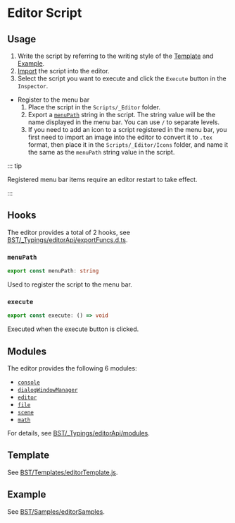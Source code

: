 # Editor Script

## Usage

1. Write the script by referring to the writing style of the [Template](#Template) and [Example](#Example).
2. [Import](../advanced/assets#Scripts) the script into the editor.
3. Select the script you want to execute and click the `Execute` button in the `Inspector`.

- Register to the menu bar
  1. Place the script in the `Scripts/_Editor` folder.
  2. Export a [`menuPath`](#menuPath) string in the script. The string value will be the name displayed in the menu bar. You can use `/` to separate levels.
  3. If you need to add an icon to a script registered in the menu bar, you first need to import an image into the editor to convert it to `.tex` format, then place it in the `Scripts/_Editor/Icons` folder, and name it the same as the `menuPath` string value in the script.

::: tip

Registered menu bar items require an editor restart to take effect.

:::

## Hooks

The editor provides a total of 2 hooks, see [BST/\_Typings/editorApi/exportFuncs.d.ts](https://github.com/Withered-Flower-0422/BST/blob/main/_Typings/editorApi/exportFuncs.d.ts).

### `menuPath`

```ts
export const menuPath: string
```

Used to register the script to the menu bar.

### `execute`

```ts
export const execute: () => void
```

Executed when the execute button is clicked.

## Modules

The editor provides the following 6 modules:

- [`console`](https://github.com/Withered-Flower-0422/BST/blob/main/_Typings/editorApi/modules/console.d.ts)
- [`dialogWindowManager`](https://github.com/Withered-Flower-0422/BST/blob/main/_Typings/editorApi/modules/dialogWindowManager.d.ts)
- [`editor`](https://github.com/Withered-Flower-0422/BST/blob/main/_Typings/editorApi/modules/editor.d.ts)
- [`file`](https://github.com/Withered-Flower-0422/BST/blob/main/_Typings/editorApi/modules/file.d.ts)
- [`scene`](https://github.com/Withered-Flower-0422/BST/blob/main/_Typings/editorApi/modules/scene.d.ts)
- [`math`](https://github.com/Withered-Flower-0422/BST/blob/main/_Typings/utils/math.d.ts)

For details, see [BST/\_Typings/editorApi/modules](https://github.com/Withered-Flower-0422/BST/tree/main/_Typings/editorApi/modules).

## Template

See [BST/Templates/editorTemplate.js](https://github.com/Withered-Flower-0422/BST/blob/main/Templates/editorTemplate.js).

## Example

See [BST/Samples/editorSamples](https://github.com/Withered-Flower-0422/BST/tree/main/Samples/editorSamples).

